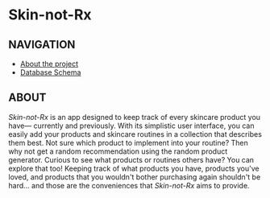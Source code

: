 # Skin-not-Rx
## NAVIGATION
- [About the project](#about-section)
- [Database Schema](https://github.com/kryskimmel/skin-not-rx/wiki/Database-Schema)

<h2 id="about-section">ABOUT</h2>

*Skin-not-Rx* is an app designed to keep track of every skincare product you have— currently and previously. With its simplistic user interface, you can easily add your products and skincare routines in a collection that describes them best. Not sure which product to implement into your routine? Then why not get a random recommendation using the random product generator. Curious to see what products or routines others have? You can explore that too! Keeping track of what products you have, products you've loved, and products that you wouldn't bother purchasing again shouldn't be hard... and those are the conveniences that *Skin-not-Rx* aims to provide.


